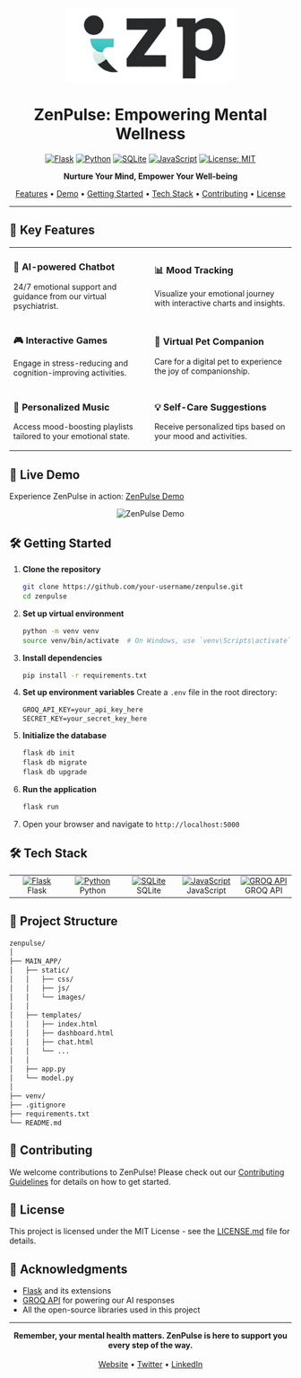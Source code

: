<div align="center">
  <img src="static/images/new-logo.png" alt="ZenPulse Logo" width="300" height="auto"/>

  # ZenPulse: Empowering Mental Wellness

  [![Flask](https://img.shields.io/badge/Flask-2.0.1-000000?style=for-the-badge&logo=flask&logoColor=white)](https://flask.palletsprojects.com/)
  [![Python](https://img.shields.io/badge/Python-3.8+-3776AB?style=for-the-badge&logo=python&logoColor=white)](https://www.python.org/)
  [![SQLite](https://img.shields.io/badge/SQLite-003B57?style=for-the-badge&logo=sqlite&logoColor=white)](https://www.sqlite.org/)
  [![JavaScript](https://img.shields.io/badge/JavaScript-F7DF1E?style=for-the-badge&logo=javascript&logoColor=black)](https://developer.mozilla.org/en-US/docs/Web/JavaScript)
  [![License: MIT](https://img.shields.io/badge/License-MIT-yellow.svg?style=for-the-badge)](https://opensource.org/licenses/MIT)

  <strong>Nurture Your Mind, Empower Your Well-being</strong>

  [Features](#-key-features) • [Demo](#-live-demo) • [Getting Started](#-getting-started) • [Tech Stack](#%EF%B8%8F-tech-stack) • [Contributing](#-contributing) • [License](#-license)
</div>

---

## 🌟 Key Features

<table>
  <tr>
    <td width="50%">
      <h3>🤖 AI-powered Chatbot</h3>
      <p>24/7 emotional support and guidance from our virtual psychiatrist.</p>
    </td>
    <td width="50%">
      <h3>📊 Mood Tracking</h3>
      <p>Visualize your emotional journey with interactive charts and insights.</p>
    </td>
  </tr>
  <tr>
    <td width="50%">
      <h3>🎮 Interactive Games</h3>
      <p>Engage in stress-reducing and cognition-improving activities.</p>
    </td>
    <td width="50%">
      <h3>🐾 Virtual Pet Companion</h3>
      <p>Care for a digital pet to experience the joy of companionship.</p>
    </td>
  </tr>
  <tr>
    <td width="50%">
      <h3>🎵 Personalized Music</h3>
      <p>Access mood-boosting playlists tailored to your emotional state.</p>
    </td>
    <td width="50%">
      <h3>💡 Self-Care Suggestions</h3>
      <p>Receive personalized tips based on your mood and activities.</p>
    </td>
  </tr>
</table>

## 🚀 Live Demo

Experience ZenPulse in action: [ZenPulse Demo](https://your-demo-link-here.com)

<div align="center">
  <img src="path/to/demo.gif" alt="ZenPulse Demo" width="80%"/>
</div>

## 🛠 Getting Started

1. **Clone the repository**
   ```bash
   git clone https://github.com/your-username/zenpulse.git
   cd zenpulse
   ```

2. **Set up virtual environment**
   ```bash
   python -m venv venv
   source venv/bin/activate  # On Windows, use `venv\Scripts\activate`
   ```

3. **Install dependencies**
   ```bash
   pip install -r requirements.txt
   ```

4. **Set up environment variables**
   Create a `.env` file in the root directory:
   ```
   GROQ_API_KEY=your_api_key_here
   SECRET_KEY=your_secret_key_here
   ```

5. **Initialize the database**
   ```bash
   flask db init
   flask db migrate
   flask db upgrade
   ```

6. **Run the application**
   ```bash
   flask run
   ```

7. Open your browser and navigate to `http://localhost:5000`

## 🛠️ Tech Stack

<table>
  <tr>
    <td align="center" width="96">
      <a href="https://flask.palletsprojects.com/">
        <img src="https://flask.palletsprojects.com/en/2.0.x/_images/flask-logo.png" width="48" height="48" alt="Flask" />
      </a>
      <br>Flask
    </td>
    <td align="center" width="96">
      <a href="https://www.python.org/">
        <img src="https://upload.wikimedia.org/wikipedia/commons/c/c3/Python-logo-notext.svg" width="48" height="48" alt="Python" />
      </a>
      <br>Python
    </td>
    <td align="center" width="96">
      <a href="https://www.sqlite.org/">
        <img src="https://www.sqlite.org/images/sqlite370_banner.gif" width="48" height="48" alt="SQLite" />
      </a>
      <br>SQLite
    </td>
    <td align="center" width="96">
      <a href="https://developer.mozilla.org/en-US/docs/Web/JavaScript">
        <img src="https://upload.wikimedia.org/wikipedia/commons/9/99/Unofficial_JavaScript_logo_2.svg" width="48" height="48" alt="JavaScript" />
      </a>
      <br>JavaScript
    </td>
    <td align="center" width="96">
      <a href="https://groq.com/">
        <img src="path/to/groq-logo.png" width="48" height="48" alt="GROQ API" />
      </a>
      <br>GROQ API
    </td>
  </tr>
</table>

## 📁 Project Structure

```
zenpulse/
│
├── MAIN_APP/
│   ├── static/
│   │   ├── css/
│   │   ├── js/
│   │   └── images/
│   │
│   ├── templates/
│   │   ├── index.html
│   │   ├── dashboard.html
│   │   ├── chat.html
│   │   └── ...
│   │
│   ├── app.py
│   └── model.py
│
├── venv/
├── .gitignore
├── requirements.txt
└── README.md
```

## 🤝 Contributing

We welcome contributions to ZenPulse! Please check out our [Contributing Guidelines](CONTRIBUTING.md) for details on how to get started.

## 📄 License

This project is licensed under the MIT License - see the [LICENSE.md](LICENSE.md) file for details.

## 🙏 Acknowledgments

- [Flask](https://flask.palletsprojects.com/) and its extensions
- [GROQ API](https://groq.com/) for powering our AI responses
- All the open-source libraries used in this project

---

<div align="center">
  <strong>Remember, your mental health matters. ZenPulse is here to support you every step of the way.</strong>
  <br><br>
  <a href="https://your-website.com">Website</a>
  •
  <a href="https://twitter.com/your-twitter">Twitter</a>
  •
  <a href="https://www.linkedin.com/company/your-linkedin">LinkedIn</a>
</div>